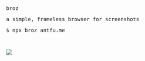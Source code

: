 <samp>

broz

a simple, frameless browser for screenshots

$ npx broz antfu.me

<br>

![](https://user-images.githubusercontent.com/11247099/116829776-5e669980-abd8-11eb-810f-03ec0c0a67cb.png)

</samp>
